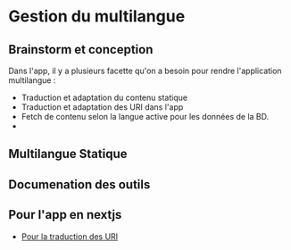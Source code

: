 # Gestion du multilangue

## Brainstorm et conception
Dans l'app, il y a plusieurs facette qu'on a besoin pour rendre l'application multilangue :
- Traduction et adaptation du contenu statique
- Traduction et adaptation des URI dans l'app
- Fetch de contenu selon la langue active pour les données de la BD.
- 
## Multilangue Statique



## Documenation des outils


## Pour l'app en nextjs
- [Pour la traduction des URI](https://nextjs.org/docs/advanced-features/i18n-routing) 
